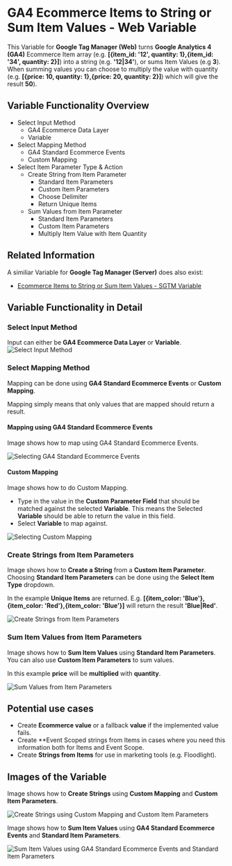 # GA4 Ecommerce Items to String or Sum Item Values - Web Variable
This Variable for **Google Tag Manager (Web)** turns **Google Analytics 4 (GA4)** Ecommerce Item array (e.g. **[{item_id: '12', quantity: 1},{item_id: '34', quantity: 2}]**) into a string (e.g. **'12|34'**), or sums Item Values (e.g **3**). When summing values you can choose to multiply the value with quantity (e.g. **[{price: 10, quantity: 1},{price: 20, quantity: 2}]**) which will give the result **50**).

## Variable Functionality Overview
* Select Input Method
  * GA4 Ecommerce Data Layer
  * Variable
* Select Mapping Method
  * GA4 Standard Ecommerce Events
  * Custom Mapping
* Select Item Parameter Type & Action
  * Create String from Item Parameter
    * Standard Item Parameters
    * Custom Item Parameters
    * Choose Delimiter
    * Return Unique Items
  * Sum Values from Item Parameter
    * Standard Item Parameters
    * Custom Item Parameters
    * Multiply Item Value with Item Quantity

## Related Information
A similiar Variable for **Google Tag Manager (Server)** does also exist:
* [Ecommerce Items to String or Sum Item Values - SGTM Variable](https://github.com/gtm-templates-knowit-experience/gtm-ga4-ecom-items-to-string-sum-values-variable/blob/main/images/gtm-ga4-ecom-items-to-string-or-sum-values-input-method.png)

## Variable Functionality in Detail
### Select Input Method
Input can either be **GA4 Ecommerce Data Layer** or **Variable**.
![Select Input Method](https://github.com/gtm-templates-knowit-experience/sgtm-ecom-items-to-string-sum-values-variable/blob/main/images/sgtm-ecom-items-standard-mapping.png)

### Select Mapping Method
Mapping can be done using **GA4 Standard Ecommerce Events** or **Custom Mapping**.

Mapping simply means that only values that are mapped should return a result.

#### Mapping using GA4 Standard Ecommerce Events
Image shows how to map using GA4 Standard Ecommerce Events.

![Selecting GA4 Standard Ecommerce Events](https://github.com/gtm-templates-knowit-experience/gtm-ga4-ecom-items-to-string-sum-values-variable/blob/main/images/gtm-ga4-ecom-items-to-string-or-sum-values-standard-mapping.png)

#### Custom Mapping
Image shows how to do Custom Mapping.

* Type in the value in the **Custom Parameter Field** that should be matched against the selected **Variable**. This means the Selected **Variable** should be able to return the value in this field.
* Select **Variable** to map against.

![Selecting Custom Mapping](https://github.com/gtm-templates-knowit-experience/gtm-ga4-ecom-items-to-string-sum-values-variable/blob/main/images/gtm-ga4-ecom-items-to-string-or-sum-values-custom-mapping.png)

### Create Strings from Item Parameters
Image shows how to **Create a String** from a **Custom Item Parameter**. Choosing **Standard Item Parameters** can be done using the **Select Item Type** dropdown.

In the example **Unique Items** are returned. E.g. **[{item_color: 'Blue'},{item_color: 'Red'},{item_color: 'Blue'}]** will return the result **'Blue|Red'**.

![Create Strings from Item Parameters](https://github.com/gtm-templates-knowit-experience/gtm-ga4-ecom-items-to-string-sum-values-variable/blob/main/images/gtm-ga4-ecom-items-to-string-or-sum-values-create-strings.png)

### Sum Item Values from Item Parameters
Image shows how to **Sum Item Values** using **Standard Item Parameters**. You can also use **Custom Item Parameters** to sum values.

In this example **price** will be **multiplied** with **quantity**.

![Sum Values from Item Parameters](https://github.com/gtm-templates-knowit-experience/gtm-ga4-ecom-items-to-string-sum-values-variable/blob/main/images/gtm-ga4-ecom-items-to-string-or-sum-values-sum-values.png)

## Potential use cases
* Create **Ecommerce value** or a fallback **value** if the implemented value fails.
* Create **Event Scoped strings from Items in cases where you need this information both for Items and Event Scope.
* Create **Strings from Items** for use in marketing tools (e.g. Floodlight).

## Images of the Variable
Image shows how to **Create Strings** using **Custom Mapping** and **Custom Item Parameters**.

![Create Strings using Custom Mapping and Custom Item Parameters](https://github.com/gtm-templates-knowit-experience/gtm-ga4-ecom-items-to-string-sum-values-variable/blob/main/images/gtm-ga4-ecom-items-to-string-or-sum-values-custom.png)

Image shows how to **Sum Item Values** using **GA4 Standard Ecommerce Events** and **Standard Item Parameters**.

![Sum Item Values using GA4 Standard Ecommerce Events and Standard Item Parameters](https://github.com/gtm-templates-knowit-experience/gtm-ga4-ecom-items-to-string-sum-values-variable/blob/main/images/gtm-ga4-ecom-items-to-string-or-sum-values-standard.png)

